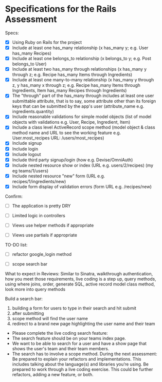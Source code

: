 # Specifications for the Rails Assessment

Specs:
- [x] Using Ruby on Rails for the project
- [x] Include at least one has_many relationship (x has_many y; e.g. User has_many Recipes) 
- [x] Include at least one belongs_to relationship (x belongs_to y; e.g. Post belongs_to User)
- [x] Include at least two has_many through relationships (x has_many y through z; e.g. Recipe has_many Items through Ingredients)
- [x] Include at least one many-to-many relationship (x has_many y through z, y has_many x through z; e.g. Recipe has_many Items through Ingredients, Item has_many Recipes through Ingredients)
- [x] The "through" part of the has_many through includes at least one user submittable attribute, that is to say, some attribute other than its foreign keys that can be submitted by the app's user (attribute_name e.g. ingredients.quantity)
- [x] Include reasonable validations for simple model objects (list of model objects with validations e.g. User, Recipe, Ingredient, Item)
- [x] Include a class level ActiveRecord scope method (model object & class method name and URL to see the working feature e.g. User.most_recipes URL: /users/most_recipes)
- [x] Include signup
- [x] Include login
- [x] Include logout
- [x] Include third party signup/login (how e.g. Devise/OmniAuth)
- [x] Include nested resource show or index (URL e.g. users/2/recipes) (my eg teams/1/users)
- [x] Include nested resource "new" form (URL e.g. recipes/1/ingredients/new)
- [x] Include form display of validation errors (form URL e.g. /recipes/new)

Confirm:
- [ ] The application is pretty DRY
- [ ] Limited logic in controllers
- [ ] Views use helper methods if appropriate
- [ ] Views use partials if appropriate


TO-DO list:
- [ ] refactor google_login method
- [ ] scope search bar


What to expect in Reviews:
Similar to Sinatra, walkthrough authentication, how you meet those requirements, live coding is a step up, query methods, using where joins, order, generate SQL, active record model class method, look more into query methods


Build a search bar:
1. building a form for users to type in their search and hit submit
2. after submitting
3. scope method will find the user name 
4. redirect to a brand new page highlighting the user name and their team


- Please complete the live coding search feature:
- The search feature should be on your teams index page.
- We want to be able to search for a user and have a show page that shows the user's team and their team members.
- The search has to involve a scope method.
During the next assessment:
Be prepared to explain your refactors and implementations. This includes talking about the language(s) and libraries you’re using.
Be prepared to work through a live coding exercise. This could be further refactors, adding a new feature, or both.